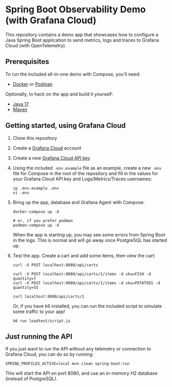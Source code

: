 # Spring Boot Observability Demo (with Grafana Cloud)

This repository contains a demo app that showcases how to configure a Java Spring Boot application to send metrics, logs and traces to Grafana Cloud (with OpenTelemetry).

## Prerequisites

To run the included all-in-one demo with Compose, you'll need:

- [Docker](https://www.docker.com/) or [Podman](https://podman.io/)

Optionally, to hack on the app and build it yourself:

- [Java 17](https://whichjdk.com/)
- [Maven](https://maven.apache.org/)

## Getting started, using Grafana Cloud

1. Clone this repository

1. Create a [Grafana Cloud](https://grafana.com/products/cloud/) account
 
1. Create a new [Grafana Cloud API key](https://grafana.com/docs/grafana-cloud/account-management/authentication-and-permissions/create-api-key/)

1. Using the included `.env.example` file as an example, create a new `.env` file for Compose in the root of the repository and fill in the values for your Grafana Cloud API key and Logs/Metrics/Traces usernames:

    ```
    cp .env.example .env
    vi .env
    ```

1. Bring up the app, database and Grafana Agent with Compose:

    ```
    docker-compose up -d
   
    # or, if you prefer podman
    podman-compose up -d
    ```
   
    When the app is starting up, you may see some errors from Spring Boot in the logs. This is normal and will go away once PostgreSQL has started up.

1.  Test the app. Create a cart and add some items, then view the cart:

    ```
    curl -X POST localhost:8080/api/carts
    
    curl -X POST localhost:8080/api/carts/1/items -d sku=FISH -d quantity=7
    curl -X POST localhost:8080/api/carts/1/items -d sku=POTATOES -d quantity=55
    
    curl localhost:8080/api/carts/1
    ```

    Or, if you have k6 installed, you can run the included script to simulate some traffic to your app!

    ```
    k6 run loadtest/script.js
    ```
    
## Just running the API

If you just want to run the API without any telemetry or connection to Grafana Cloud, you can do so by running:

```
SPRING_PROFILES_ACTIVE=local mvn clean spring-boot:run
```

This will start the API on port 8080, and use an in-memory H2 database (instead of PostgreSQL).
